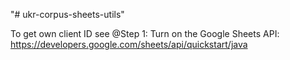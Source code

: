 "# ukr-corpus-sheets-utils" 

To get own client ID see @Step 1: Turn on the Google Sheets API:
https://developers.google.com/sheets/api/quickstart/java
